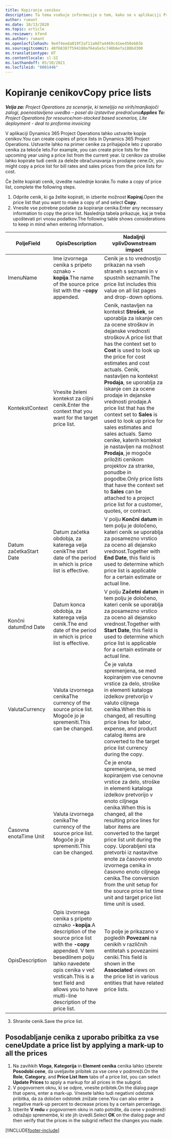 ```yaml
---
title: Kopiranje cenikov
description: Ta tema vsebuje informacije o tem, kako se v aplikaciji Project Operations kopirajo ceniki.
author: rumant
ms.date: 10/13/2020
ms.topic: article
ms.reviewer: kfend
ms.author: rumant
ms.openlocfilehash: 9e4f4eeda019f2af11a0d7a4469c41ee450eb03b
ms.sourcegitcommit: 40f68387f594180af64a5e5c748b6efa188bd300
ms.translationtype: HT
ms.contentlocale: sl-SI
ms.lasthandoff: 05/10/2021
ms.locfileid: "6001446"
---
```

# <a name="copy-price-lists"></a><span data-ttu-id="1e0bb-103">Kopiranje cenikov</span><span class="sxs-lookup"><span data-stu-id="1e0bb-103">Copy price lists</span></span>

<span data-ttu-id="1e0bb-104">_**Velja za:** Project Operations za scenarije, ki temeljijo na virih/manjkajoči zalogi, poenostavljeno uvedbo – posel do izstavitve predračuna_</span><span class="sxs-lookup"><span data-stu-id="1e0bb-104">_**Applies To:** Project Operations for resource/non-stocked based scenarios, Lite deployment - deal to proforma invoicing_</span></span>

<span data-ttu-id="1e0bb-105">V aplikaciji Dynamics 365 Project Operations lahko ustvarite kopije cenikov.</span><span class="sxs-lookup"><span data-stu-id="1e0bb-105">You can create copies of price lists in Dynamics 365 Project Operations.</span></span> <span data-ttu-id="1e0bb-106">Ustvarite lahko na primer cenike za prihajajoče leto z uporabo cenika za tekoče leto.</span><span class="sxs-lookup"><span data-stu-id="1e0bb-106">For example, you can create price lists for the upcoming year using a price list from the current year.</span></span>  <span data-ttu-id="1e0bb-107">Iz cenikov za stroške lahko kopirate tudi cenik za deleže obračunavanja in prodajne cene.</span><span class="sxs-lookup"><span data-stu-id="1e0bb-107">Or, you might copy a price list for bill rates and sales prices from the price lists for cost.</span></span> 

<span data-ttu-id="1e0bb-108">Če želite kopirati cenik, izvedite naslednje korake.</span><span class="sxs-lookup"><span data-stu-id="1e0bb-108">To make a copy of price list, complete the following steps.</span></span>

1. <span data-ttu-id="1e0bb-109">Odprite cenik, ki ga želite kopirati, in izberite možnost **Kopiraj**.</span><span class="sxs-lookup"><span data-stu-id="1e0bb-109">Open the price list that you want to make a copy of and select **Copy**.</span></span>
2. <span data-ttu-id="1e0bb-110">Vnesite vse potrebne podatke za kopiranje cenika.</span><span class="sxs-lookup"><span data-stu-id="1e0bb-110">Enter any necessary information to copy the price list.</span></span> <span data-ttu-id="1e0bb-111">Naslednja tabela prikazuje, kaj je treba upoštevati pri vnosu podatkov.</span><span class="sxs-lookup"><span data-stu-id="1e0bb-111">The following table shows considerations to keep in mind when entering information.</span></span>

| <span data-ttu-id="1e0bb-112">Polje</span><span class="sxs-lookup"><span data-stu-id="1e0bb-112">Field</span></span> | <span data-ttu-id="1e0bb-113">Opis</span><span class="sxs-lookup"><span data-stu-id="1e0bb-113">Description</span></span> | <span data-ttu-id="1e0bb-114">Nadaljnji vpliv</span><span class="sxs-lookup"><span data-stu-id="1e0bb-114">Downstream impact</span></span> |
| --- | --- | --- |
| <span data-ttu-id="1e0bb-115">Imenu</span><span class="sxs-lookup"><span data-stu-id="1e0bb-115">Name</span></span> | <span data-ttu-id="1e0bb-116">Ime izvornega cenika s pripeto oznako **-kopija**.</span><span class="sxs-lookup"><span data-stu-id="1e0bb-116">The name of the source price list with the **-copy** appended.</span></span> | <span data-ttu-id="1e0bb-117">Cenik je s to vrednostjo prikazan na vseh straneh s seznami in v spustnih seznamih.</span><span class="sxs-lookup"><span data-stu-id="1e0bb-117">The price list includes this value on all list pages and drop-down options.</span></span> |
| <span data-ttu-id="1e0bb-118">Kontekst</span><span class="sxs-lookup"><span data-stu-id="1e0bb-118">Context</span></span> | <span data-ttu-id="1e0bb-119">Vnesite želeni kontekst za ciljni cenik.</span><span class="sxs-lookup"><span data-stu-id="1e0bb-119">Enter the context that you want for the target price list.</span></span> | <span data-ttu-id="1e0bb-120">Cenik, nastavljen na kontekst **Strošek**, se uporablja za iskanje cen za ocene stroškov in dejanske vrednosti stroškov.</span><span class="sxs-lookup"><span data-stu-id="1e0bb-120">A price list that has the context set to **Cost** is used to look up the price for cost estimates and cost actuals.</span></span> <span data-ttu-id="1e0bb-121">Cenik, nastavljen na kontekst **Prodaja**, se uporablja za iskanje cen za ocene prodaje in dejanske vrednosti prodaje.</span><span class="sxs-lookup"><span data-stu-id="1e0bb-121">A price list that has the context set to **Sales** is used to look up price for sales estimates and sales actuals.</span></span> <span data-ttu-id="1e0bb-122">Samo cenike, katerih kontekst je nastavljen na možnost **Prodaja**, je mogoče priložiti cenikom projektov za stranke, ponudbe in pogodbe.</span><span class="sxs-lookup"><span data-stu-id="1e0bb-122">Only price lists that have the context set to **Sales** can be attached to a project price list for a customer, quotes, or contract.</span></span> |
| <span data-ttu-id="1e0bb-123">Datum začetka</span><span class="sxs-lookup"><span data-stu-id="1e0bb-123">Start Date</span></span> | <span data-ttu-id="1e0bb-124">Datum začetka obdobja, za katerega velja cenik</span><span class="sxs-lookup"><span data-stu-id="1e0bb-124">The start date of the period in which is price list is effective.</span></span> | <span data-ttu-id="1e0bb-125">V polju **Končni datum** in tem polju je določeno, kateri cenik se uporablja za posamezno vrstico za oceno ali dejansko vrednost.</span><span class="sxs-lookup"><span data-stu-id="1e0bb-125">Together with **End Date**, this field is used to determine which price list is applicable for a certain estimate or actual line.</span></span> |
| <span data-ttu-id="1e0bb-126">Končni datum</span><span class="sxs-lookup"><span data-stu-id="1e0bb-126">End Date</span></span> | <span data-ttu-id="1e0bb-127">Datum konca obdobja, za katerega velja cenik.</span><span class="sxs-lookup"><span data-stu-id="1e0bb-127">The end date of the period in which is price list is effective.</span></span> | <span data-ttu-id="1e0bb-128">V polju **Začetni datum** in tem polju je določeno, kateri cenik se uporablja za posamezno vrstico za oceno ali dejansko vrednost.</span><span class="sxs-lookup"><span data-stu-id="1e0bb-128">Together with **Start Date**, this field is used to determine which price list is applicable for a certain estimate or actual line.</span></span> |
| <span data-ttu-id="1e0bb-129">Valuta</span><span class="sxs-lookup"><span data-stu-id="1e0bb-129">Currency</span></span> | <span data-ttu-id="1e0bb-130">Valuta izvornega cenika</span><span class="sxs-lookup"><span data-stu-id="1e0bb-130">The currency of the source price list.</span></span> <span data-ttu-id="1e0bb-131">Mogoče jo je spremeniti.</span><span class="sxs-lookup"><span data-stu-id="1e0bb-131">This can be changed.</span></span> | <span data-ttu-id="1e0bb-132">Če je valuta spremenjena, se med kopiranjem vse cenovne vrstice za delo, stroške in elementi kataloga izdelkov pretvorijo v valuto ciljnega cenika.</span><span class="sxs-lookup"><span data-stu-id="1e0bb-132">When this is changed, all resulting price lines for labor, expense, and product catalog items are converted to the target price list currency during the copy.</span></span> |
| <span data-ttu-id="1e0bb-133">Časovna enota</span><span class="sxs-lookup"><span data-stu-id="1e0bb-133">Time Unit</span></span> | <span data-ttu-id="1e0bb-134">Valuta izvornega cenika</span><span class="sxs-lookup"><span data-stu-id="1e0bb-134">The currency of the source price list.</span></span> <span data-ttu-id="1e0bb-135">Mogoče jo je spremeniti.</span><span class="sxs-lookup"><span data-stu-id="1e0bb-135">This can be changed.</span></span> | <span data-ttu-id="1e0bb-136">Če je enota spremenjena, se med kopiranjem vse cenovne vrstice za delo, stroške in elementi kataloga izdelkov pretvorijo v enoto ciljnega cenika.</span><span class="sxs-lookup"><span data-stu-id="1e0bb-136">When this is changed, all the resulting price lines for labor items are converted to the target price list unit during the copy.</span></span> <span data-ttu-id="1e0bb-137">Uporabljeni sta pretvorbi iz nastavitve enote za časovno enoto izvornega cenika in časovno enoto ciljnega cenika.</span><span class="sxs-lookup"><span data-stu-id="1e0bb-137">The conversion from the unit setup for the source price list time unit and target price list time unit is used.</span></span> |
| <span data-ttu-id="1e0bb-138">Opis</span><span class="sxs-lookup"><span data-stu-id="1e0bb-138">Description</span></span> | <span data-ttu-id="1e0bb-139">Opis izvornega cenika s pripeto oznako **-kopija**.</span><span class="sxs-lookup"><span data-stu-id="1e0bb-139">A description of the source price list with the **-copy** appended.</span></span> <span data-ttu-id="1e0bb-140">V tem besedilnem polju lahko navedete opis cenika v več vrsticah.</span><span class="sxs-lookup"><span data-stu-id="1e0bb-140">This is a text field and allows you to have multi-line description of the price list.</span></span> | <span data-ttu-id="1e0bb-141">To polje je prikazano v pogledih **Povezani** na cenikih v različnih entitetah s povezanimi ceniki.</span><span class="sxs-lookup"><span data-stu-id="1e0bb-141">This field is shown in the **Associated** views on the price list in various entities that have related price lists.</span></span> |

3. <span data-ttu-id="1e0bb-142">Shranite cenik.</span><span class="sxs-lookup"><span data-stu-id="1e0bb-142">Save the price list.</span></span> 

## <a name="update-a-price-list-by-applying-a-mark-up-to-all-the-prices"></a><span data-ttu-id="1e0bb-143">Posodabljanje cenika z uporabo pribitka za vse cene</span><span class="sxs-lookup"><span data-stu-id="1e0bb-143">Update a price list by applying a mark-up to all the prices</span></span>

1. <span data-ttu-id="1e0bb-144">Na zavihkih **Vloga**, **Kategorija** in **Element cenika** cenika lahko izberete **Posodobi cene**, da uveljavite pribitek za vse cene v podmreži.</span><span class="sxs-lookup"><span data-stu-id="1e0bb-144">On the **Role**, **Category**, and **Price List Item** tabs of a price list, you can select **Update Prices** to apply a markup for all prices in the subgrid.</span></span> 
2. <span data-ttu-id="1e0bb-145">V pogovornem oknu, ki se odpre, vnesite pribitek.</span><span class="sxs-lookup"><span data-stu-id="1e0bb-145">On the dialog page that opens, enter a mark-up.</span></span> <span data-ttu-id="1e0bb-146">Vnesete lahko tudi negativni odstotek pribitka, da za določen odstotek znižate cene.</span><span class="sxs-lookup"><span data-stu-id="1e0bb-146">You can also enter a negative mark-up percent to decrease prices by a certain percentage.</span></span> 
3. <span data-ttu-id="1e0bb-147">Izberite **V redu** v pogovornem oknu in nato potrdite, da cene v podmreži odražajo spremembe, ki ste jih izvedli.</span><span class="sxs-lookup"><span data-stu-id="1e0bb-147">Select **OK** on the dialog page and then verify that the prices in the subgrid reflect the changes you made.</span></span>


[!INCLUDE[footer-include](../includes/footer-banner.md)]